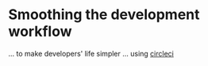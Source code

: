 # Smoothing the development workflow
... to make developers' life simpler
... using [circleci](https://circleci.com/)
